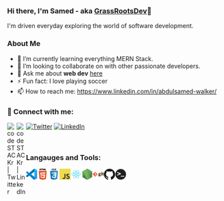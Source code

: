 ### Hi there, I'm Samed - aka [GrassRootsDev][website]👋

I'm driven everyday exploring the world of software development.

### About Me

- 🌱 I’m currently learning everything MERN Stack.
- 👯 I’m looking to collaborate on with other passionate developers.
- 💬 Ask me about **web dev** [here](https://www.linkedin.com/in/abdulsamed-walker/)
- ⚡ Fun fact: I love playing soccer
- 📫 How to reach me: https://www.linkedin.com/in/abdulsamed-walker/

<!--
**ASamedWalker/ASamedWalker** is a ✨ _special_ ✨ repository because its `README.md` (this file) appears on your GitHub profile.

Here are some ideas to get you started:

- 🔭 I’m currently working on ...
- 🤔 I’m looking for help with ...
- 😄 Pronouns: ...
-->

### 🤝 Connect with me:
[<img align="left" alt="codeSTACKr | Twitter" width="22px" src="https://cdn.jsdelivr.net/npm/simple-icons@v3/icons/twitter.svg" />][twitter]
[<img align="left" alt="codeSTACKr | LinkedIn" width="22px" src="https://cdn.jsdelivr.net/npm/simple-icons@v3/icons/linkedin.svg" />][linkedin]

[![Twitter](https://img.shields.io/badge/Twitter-1DA1F2?style=for-the-badge&logo=twitter&logoColor=white)][Twitter]
[![LinkedIn](https://img.shields.io/badge/LinkedIn-0077B5?style=for-the-badge&logo=linkedin&logoColor=white)][Linkedin]


<br />

### Langauges and Tools:
[<img align="left" alt="Visual Studio Code" width="26px" src="https://raw.githubusercontent.com/github/explore/80688e429a7d4ef2fca1e82350fe8e3517d3494d/topics/visual-studio-code/visual-studio-code.png" />][vscode]
[<img align="left" alt="HTML5" width="26px" src="https://raw.githubusercontent.com/github/explore/80688e429a7d4ef2fca1e82350fe8e3517d3494d/topics/html/html.png" />][html]
[<img align="left" alt="CSS3" width="26px" src="https://raw.githubusercontent.com/github/explore/80688e429a7d4ef2fca1e82350fe8e3517d3494d/topics/css/css.png" />][css]
[<img align="left" alt="JavaScript" width="26px" src="https://raw.githubusercontent.com/github/explore/80688e429a7d4ef2fca1e82350fe8e3517d3494d/topics/javascript/javascript.png" />][jscript]
[<img align="left" alt="React" width="26px" src="https://raw.githubusercontent.com/github/explore/80688e429a7d4ef2fca1e82350fe8e3517d3494d/topics/react/react.png" />][reactjs]
[<img align="left" alt="Node.js" width="26px" src="https://raw.githubusercontent.com/github/explore/80688e429a7d4ef2fca1e82350fe8e3517d3494d/topics/nodejs/nodejs.png" />][Nodejs]
[<img align="left" alt="Git" width="26px" src="https://raw.githubusercontent.com/github/explore/80688e429a7d4ef2fca1e82350fe8e3517d3494d/topics/git/git.png" />][Git]
[<img align="left" alt="GitHub" width="26px" src="https://raw.githubusercontent.com/github/explore/78df643247d429f6cc873026c0622819ad797942/topics/github/github.png" />][GitHub]
[<img align="left" alt="Terminal" width="26px" src="https://raw.githubusercontent.com/github/explore/80688e429a7d4ef2fca1e82350fe8e3517d3494d/topics/terminal/terminal.png" />][Terminal]




[website]:https://asamedwalker.github.io/grassrootsdev-homepage/
[twitter]: https://twitter.com/GrassRoots_Dev
[linkedIn]:https://www.linkedin.com/in/abdulsamed-walker/
[vscode]:https://code.visualstudio.com/
[html]:https://developer.mozilla.org/en-US/docs/Web/HTML
[css]:https://developer.mozilla.org/en-US/docs/Web/CSS
[jscript]:https://developer.mozilla.org/en-US/docs/Web/JavaScript
[reactjs]:https://reactjs.org/
[Nodejs]:https://nodejs.org/en/
[Git]:https://git-scm.com/
[GitHub]:https://github.com/ASamedWalker
[Terminal]:https://docs.microsoft.com/en-us/windows/terminal/
